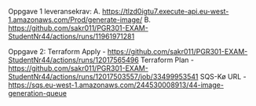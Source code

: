 Oppgave 1 leveransekrav:
A. https://tlzd0igtu7.execute-api.eu-west-1.amazonaws.com/Prod/generate-image/
B. https://github.com/sakr011/PGR301-EXAM-StudentNr44/actions/runs/11961971281

Oppgave 2:
Terraform Apply - https://github.com/sakr011/PGR301-EXAM-StudentNr44/actions/runs/12017565496
Terraform Plan  - https://github.com/sakr011/PGR301-EXAM-StudentNr44/actions/runs/12017503557/job/33499953541
SQS-Kø URL      - https://sqs.eu-west-1.amazonaws.com/244530008913/44-image-generation-queue